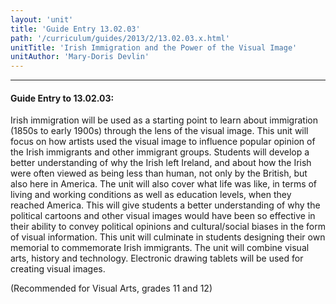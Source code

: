 ```yaml
---
layout: 'unit'
title: 'Guide Entry 13.02.03'
path: '/curriculum/guides/2013/2/13.02.03.x.html'
unitTitle: 'Irish Immigration and the Power of the Visual Image'
unitAuthor: 'Mary-Doris Devlin'
---
```


<body>
<hr/>
 <h4>
  Guide Entry to 13.02.03:
 </h4>
 <p>
  Irish immigration will be used as a starting point to learn about immigration (1850s to early 1900s) through the lens of the visual image. This unit will focus on how artists used the visual image to influence popular opinion of the Irish immigrants and other immigrant groups. Students will develop a better understanding of why the Irish left Ireland, and about how the Irish were often viewed as being less than human, not only by the British, but also here in America. The unit will also cover what life was like, in terms of living and working conditions as well as education levels, when they reached America. This will give students a better understanding of why the political cartoons and other visual images would have been so effective in their ability to convey political opinions and cultural/social biases in the form of visual information. This unit will culminate in students designing their own memorial to commemorate Irish immigrants. The unit will combine visual arts, history and technology. Electronic drawing tablets will be used for creating visual images.
 </p>
<p>
  (Recommended for Visual Arts, grades 11 and 12)
 </p>

</body>
